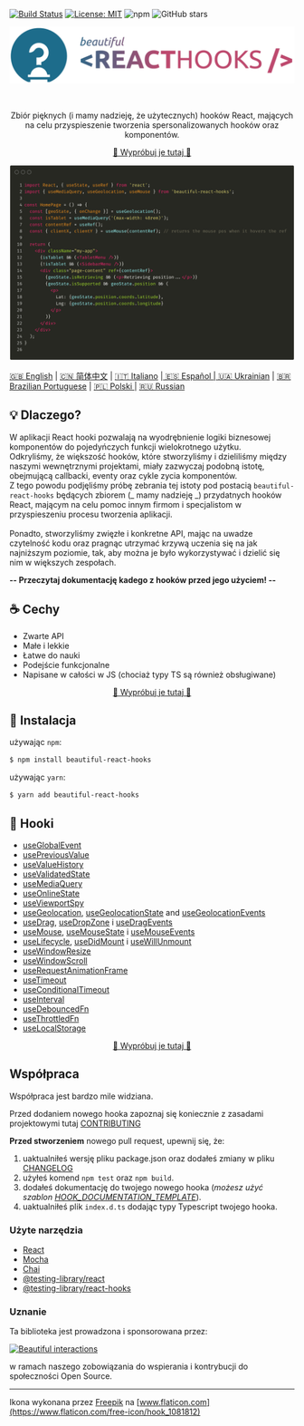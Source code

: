 [![Build Status](https://travis-ci.org/beautifulinteractions/beautiful-react-hooks.svg?branch=master)](https://travis-ci.org/beautifulinteractions/beautiful-react-hooks)
[![License: MIT](https://img.shields.io/badge/License-MIT-yellow.svg)](https://opensource.org/licenses/MIT)
![npm](https://img.shields.io/npm/v/beautiful-react-hooks)
![GitHub stars](https://img.shields.io/github/stars/beautifulinteractions/beautiful-react-hooks?style=social)

<div align="center">
  <p align="center">
    <img src="../logo.png" alt="Beautiful React Hooks" width="750px" />
  </p>
</div>
<br />
<div>
  <p align="center">
   Zbiór pięknych (i mamy nadzieję, że użytecznych) hooków React, mających na celu przyspieszenie
tworzenia spersonalizowanych hooków oraz komponentów.
  </p>
</div>

<div>
  <p align="center">
    <a href="https://beautifulinteractions.github.io/beautiful-react-hooks/" target="_blank">
    🌟 Wypróbuj je tutaj 🌟
    </a>
  </p>
</div>

![Usage example](../usage_example.png)

<a href="../README.md">🇬🇧 English</a> | <a href="README.zh-CN.md">🇨🇳 简体中文</a> | <a href="README.it-IT.md">🇮🇹 Italiano</a> |<a href="README.es-ES.md"> 🇪🇸 Español | <a href="README.uk-UA.md">🇺🇦 Ukrainian</a> | <a href="README.pt-BR.md">🇧🇷 Brazilian Portuguese</a> | <a href="README.pl-PL.md">🇵🇱 Polski </a> | <a href="README.ru-RU.md">🇷🇺 Russian </a>

## 💡 Dlaczego?

W aplikacji React hooki pozwalają na wyodrębnienie logiki biznesowej komponentów do pojedyńczych funkcji wielokrotnego użytku.<br />
Odkryliśmy, że większość hooków, które stworzyliśmy i dzieliliśmy między naszymi wewnętrznymi projektami, miały zazwyczaj podobną istotę, obejmującą callbacki, eventy oraz cykle zycia komponentów. <br />
Z tego powodu podjęliśmy próbę zebrania tej istoty pod postacią `beautiful-react-hooks` będących zbiorem (_ mamy nadzieję _) przydatnych hooków
React, mającym na celu pomoc innym firmom i specjalistom w przyspieszeniu procesu tworzenia aplikacji.<br /><br />
Ponadto, stworzyliśmy zwięzłe i konkretne API, mając na uwadze czytelność kodu oraz pragnąc utrzymać krzywą uczenia się na jak najniższym poziomie, tak, aby można je było wykorzystywać i dzielić się nim w większych zespołach.

**-- Przeczytaj dokumentację kadego z hooków przed jego użyciem! --**

## ☕️ Cechy

- Zwarte API
- Małe i lekkie
- Łatwe do nauki
- Podejście funkcjonalne
- Napisane w całości w JS (chociaż typy TS są również obsługiwane)

<div>
  <p align="center">
    <a href="https://beautifulinteractions.github.io/beautiful-react-hooks/" target="_blank">
    🌟 Wypróbuj je tutaj 🌟
    </a>
  </p>
</div>

## 🕺 Instalacja

używając `npm`:

```bash
$ npm install beautiful-react-hooks
```

używając `yarn`:

```bash
$ yarn add beautiful-react-hooks
```

## 🎨 Hooki

- [useGlobalEvent](useGlobalEvent.md)
- [usePreviousValue](usePreviousValue.md)
- [useValueHistory](useValueHistory.md)
- [useValidatedState](useValidatedState.md)
- [useMediaQuery](useMediaQuery.md)
- [useOnlineState](useOnlineState.md)
- [useViewportSpy](useViewportSpy.md)
- [useGeolocation](useGeolocation.md), [useGeolocationState](useGeolocationState.md) and [useGeolocationEvents](useGeolocationEvents.md)
- [useDrag](useDrag.md), [useDropZone](useDropZone.md) i [useDragEvents](useDragEvents.md)
- [useMouse](useMouse.md), [useMouseState](useMouseState.md) i [useMouseEvents](useMouseEvents.md)
- [useLifecycle](useLifecycle.md), [useDidMount](useDidMount.md) i [useWillUnmount](useWillUnmount.md)
- [useWindowResize](useWindowResize.md)
- [useWindowScroll](useWindowScroll.md)
- [useRequestAnimationFrame](useRequestAnimationFrame.md)
- [useTimeout](useTimeout.md)
- [useConditionalTimeout](useConditionalTimeout.md)
- [useInterval](useInterval.md)
- [useDebouncedFn](useDebouncedFn.md)
- [useThrottledFn](useThrottledFn.md)
- [useLocalStorage](useLocalStorage.md)

<div>
  <p align="center">
    <a href="https://beautifulinteractions.github.io/beautiful-react-hooks/" target="_blank">
    🌟 Wypróbuj je tutaj 🌟
    </a>
  </p>
</div>

## Współpraca

Współpraca jest bardzo mile widziana.

Przed dodaniem nowego hooka zapoznaj się koniecznie z zasadami projektowymi tutaj [CONTRIBUTING](../CONTRIBUTING.md)

**Przed stworzeniem** nowego pull request, upewnij się, że:

1. uaktualniłeś wersję pliku package.json oraz dodałeś zmiany w pliku [CHANGELOG](../CHANGELOG.md)
2. użyłeś komend `npm test` oraz `npm build`.
3. dodałeś dokumentację do twojego nowego hooka (_możesz użyć szablon [HOOK_DOCUMENTATION_TEMPLATE](../HOOK_DOCUMENTATION_TEMPLATE.md)_).
4. uaktualniłeś plik `index.d.ts` dodając typy Typescript twojego hooka.

### Użyte narzędzia

- [React](https://reactjs.org/)
- [Mocha](https://mochajs.org/)
- [Chai](https://www.chaijs.com/)
- [@testing-library/react](https://testing-library.com/docs/react-testing-library/intro)
- [@testing-library/react-hooks](https://react-hooks-testing-library.com/)

### Uznanie

Ta biblioteka jest prowadzona i sponsorowana przez:

<div>
  <p>
    <a href="https://beautifulinteractions.com/">
      <img src="https://beautifulinteractions.com/img/logo-colorful.svg" alt="Beautiful interactions" width="140px" />
    </a>
  </p>
</div>

w ramach naszego zobowiązania do wspierania i kontrybucji do społeczności Open Source.

---

Ikona wykonana przez [Freepik](https://www.flaticon.com/authors/freepik) na [www.flaticon.com](https://www.flaticon.com/free-icon/hook_1081812)

